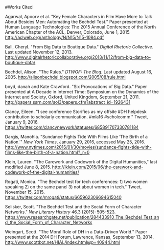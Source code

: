 #Works Cited

Agarwal, Apoorv et al. "Key Female Characters in Film Have More to Talk About Besides Men: Automating the Bechdel Test." Paper presented at Human Language Technologies: The 2015 Annual Conference of the North American Chapter of the ACL, Denver, Colorado, June 1, 2015. http://aclweb.org/anthology/N/N15/N15-1084.pdf

Ball, Cheryl. "From Big Data to Boutique Data." _Digital Rhetoric Collective_. Last updated November 12, 2013. http://www.digitalrhetoriccollaborative.org/2013/11/12/from-big-data-to-boutique-data/

Bechdel, Alison. "The Rules." _DTWOF: The Blog_. Last updated August 16, 2005. http://alisonbechdel.blogspot.com/2005/08/rule.html

boyd, danah and Kate Crawford. "Six Provocations of Big Data." Paper presented at A Decade in Internet Time: Symposium on the Dynamics of the Internet and Society, Oxford, United Kingdom, September 21, 2011. http://papers.ssrn.com/sol3/papers.cfm?abstract_id=1926431

Clancy, Eileen. "I see conference Storifies as my offsite #DH helpdesk contribution to scholarly communication. #mla16 #scholcomm." Tweet, January 9, 2016. https://twitter.com/clancynewyork/statuses/685891707330781184

Dargis, Manohla. "Sundance Fights Tide With Films Like ‘The Birth of a Nation.’" _New York Times_, January 29, 2016, accessed May 25, 2016. http://www.nytimes.com/2016/01/30/movies/sundance-fights-tide-with-films-like-the-birth-of-a-nation.html?_r=0

Klein, Lauren. "The Carework and Codework of the Digital Humanities," last modified June 8, 2015. http://lklein.com/2015/06/the-carework-and-codework-of-the-digital-humanities/

Rogati, Monica. "The Bechdel test for tech conferences: 1) two women speaking 2) on the same panel 3) not about women in tech." Tweet, November 15, 2015. https://twitter.com/mrogati/status/665962306694615040

Selisker, Scott. "The Bechdel Test and the Social Form of Character Networks." _New Literary History_ 46.3 (2015): 505-523. https://www.researchgate.net/publication/284433910_The_Bechdel_Test_and_the_Social_Form_of_Character_Networks

Weingart, Scott. "The Moral Role of DH in a Data-Driven World." Paper presented at the 2014 DH Forum, Lawrence, Kansas, September 13, 2014. http://www.scottbot.net/HIAL/index.html@p=40944.html